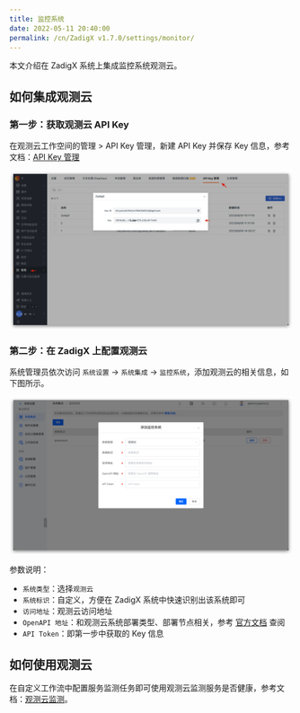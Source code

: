 ```yaml
---
title: 监控系统
date: 2022-05-11 20:40:00
permalink: /cn/ZadigX v1.7.0/settings/monitor/
---
```


本文介绍在 ZadigX 系统上集成监控系统观测云。

## 如何集成观测云

###  第一步：获取观测云 API Key

在观测云工作空间的管理 > API Key 管理，新建 API Key 并保存 Key 信息，参考文档：[API Key 管理](https://docs.guance.com/management/api-key/)

![guanceyun](../../../_images/config_guanceyun_system.png)

### 第二步：在 ZadigX 上配置观测云

系统管理员依次访问 `系统设置` ->  `系统集成` -> `监控系统`，添加观测云的相关信息，如下图所示。

![guanceyun](../../../_images/config_guanceyun_system_1.png)

参数说明：
- `系统类型`：选择`观测云`
- `系统标识`：自定义，方便在 ZadigX 系统中快速识别出该系统即可
- `访问地址`：观测云访问地址
- `OpenAPI 地址`：和观测云系统部署类型、部署节点相关，参考 [官方文档](https://docs.guance.com/open-api/#endpoint) 查阅
- `API Token`：即第一步中获取的 Key 信息

## 如何使用观测云

在自定义工作流中配置服务监测任务即可使用观测云监测服务是否健康，参考文档：[观测云监测](/ZadigX%20v1.7.0/project/workflow-jobs/#观测云监测)。
